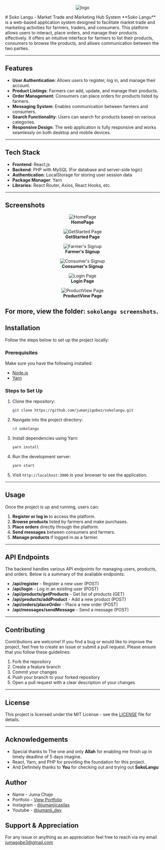 <p align="center">
  <img src="https://github.com/user-attachments/assets/6c70ca96-95d8-4ba8-93f5-3e41497f42e3" alt="logo" />
</p>
# Soko Langu - Market Trade and Marketing Hub System
**Soko Langu** is a web-based application system designed to facilitate market trade and marketing activities for farmers, traders, and consumers. This platform allows users to interact, place orders, and manage their products effectively. It offers an intuitive interface for farmers to list their products, consumers to browse the products, and allows communication between the two parties.

---

## Features

- **User Authentication**: Allows users to register, log in, and manage their account.
- **Product Listings**: Farmers can add, update, and manage their products.
- **Order Management**: Consumers can place orders for products listed by farmers.
- **Messaging System**: Enables communication between farmers and consumers.
- **Search Functionality**: Users can search for products based on various categories.
- **Responsive Design**: The web application is fully responsive and works seamlessly on both desktop and mobile devices.

---

## Tech Stack

- **Frontend**: React.js
- **Backend**: PHP with MySQL (For database and server-side logic)
- **Authentication**: LocalStorage for storing user session data
- **Package Manager**: Yarn
- **Libraries**: React Router, Axios, React Hooks, etc.
  
---

## Screenshots

<p align="center">
  <img src="https://github.com/user-attachments/assets/3630194a-1121-4b9e-b2be-8c902ee2d2b2" alt="HomePage" />
  <br><strong>HomePage</strong>
</p>

<p align="center">
  <img src="https://github.com/user-attachments/assets/3ef08152-014b-4dc0-ba97-cc411b7f7220" alt="GetStarted Page" />
  <br><strong>GetStarted Page</strong>
</p>

<p align="center">
  <img src="https://github.com/user-attachments/assets/63f87c07-9308-4c0b-8c2f-d32666e5d392" alt="Farmer's Signup" />
  <br><strong>Farmer's Signup</strong>
</p>

<p align="center">
  <img src="https://github.com/user-attachments/assets/d97eadcb-74ba-45ac-8a1e-94be27cd56ec" alt="Consumer's Signup" />
  <br><strong>Consumer's Signup</strong>
</p>

<p align="center">
  <img src="https://github.com/user-attachments/assets/f3f30d9c-a2c3-4d33-b3f4-68076f42cc3f" alt="Login Page" />
  <br><strong>Login Page</strong>
</p>

<p align="center">
  <img src="https://github.com/user-attachments/assets/62350237-9198-40a8-b7d5-352102e00612" alt="ProductView Page" />
  <br><strong>ProductView Page</strong>
</p>

For more, view the folder: `sokolangu screenshots`.
---

## Installation

Follow the steps below to set up the project locally:

### Prerequisites
Make sure you have the following installed:
- [Node.js](https://nodejs.org/)
- [Yarn](https://classic.yarnpkg.com/en/docs/install/)

### Steps to Set Up

1. Clone the repository:
    ```bash
    git clone https://github.com/jumanjigobez/sokolangu.git
    ```

2. Navigate into the project directory:
    ```bash
    cd sokolangu
    ```

3. Install dependencies using Yarn:
    ```bash
    yarn install
    ```

4. Run the development server:
    ```bash
    yarn start
    ```

5. Visit `http://localhost:3000` in your browser to see the application.

---

## Usage

Once the project is up and running, users can:

1. **Register or log in** to access the platform.
2. **Browse products** listed by farmers and make purchases.
3. **Place orders** directly through the platform.
4. **Send messages** between consumers and farmers.
5. **Manage products** if logged in as a farmer.


---

## API Endpoints

The backend handles various API endpoints for managing users, products, and orders. Below is a summary of the available endpoints:

- **/api/register** - Register a new user (POST)
- **/api/login** - Log in an existing user (POST)
- **/api/products/getProducts** - Get list of products (GET)
- **/api/products/addProduct** - Add a new product (POST)
- **/api/orders/placeOrder** - Place a new order (POST)
- **/api/messages/sendMessage** - Send a message (POST)

---

## Contributing

Contributions are welcome! If you find a bug or would like to improve the project, feel free to create an issue or submit a pull request. Please ensure that you follow these guidelines:

1. Fork the repository
2. Create a feature branch
3. Commit your changes
4. Push your branch to your forked repository
5. Open a pull request with a clear description of your changes

---

## License

This project is licensed under the MIT License - see the [LICENSE](LICENSE) file for details.

---

## Acknowledgements

- Special thanks to The one and only **Allah** for enabling me finish up in timely deadline of 5 days imagine.
- React, Yarn, and PHP for providing the foundation for this project.
- And Definitely thanks to **You** for checking out and trying out **SokoLangu**

## Author

- Name - Juma Chaje
- Portfolio - [View Portfolio](https://jumanjigobez.github.io/personal_portfolio)
- Instagram - [@jumanjicasilas](https://instagram.com/@jumanjicasilas)
- Youtube - [@jumanji_dev](https://youtube.com/@jumanji_dev)

## Support & Appreciation

For any issue or anything as an appreciation feel free to reach via my email [jumagobe3@gmail.com](mailto:jumagobe3@gmail.com)
